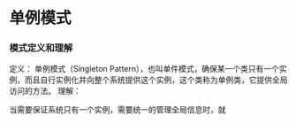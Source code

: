 #  单例模式
### 模式定义和理解
定义：
单例模式（Singleton Pattern），也叫单件模式，确保某一个类只有一个实例，而且自行实例化并向整个系统提供这个实例，这个类称为单例类，它提供全局访问的方法。
理解：

当需要保证系统只有一个实例，需要统一的管理全局信息时，就